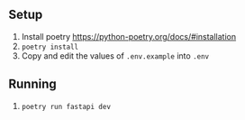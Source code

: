 ## Setup

1. Install poetry https://python-poetry.org/docs/#installation
1. `poetry install`
1. Copy and edit the values of `.env.example` into `.env`

## Running

1. `poetry run fastapi dev`

